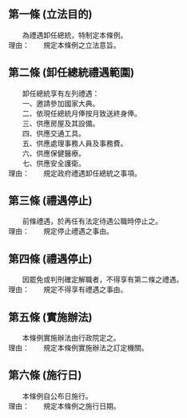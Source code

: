 第一條 (立法目的)
-----------------
　　為禮遇卸任總統，特制定本條例。  
理由：　　規定本條例之立法意旨。

第二條 (卸任總統禮遇範圍)
-------------------------
　　卸任總統享有左列禮遇：  
　　一、邀請參加國家大典。  
　　二、依現任總統月俸按月致送終身俸。  
　　三、供應房屋及其設備。  
　　四、供應交通工具。  
　　五、供應處理事務人員及事務費。  
　　六、供應保健醫療。  
　　七、供應安全護衛。  
理由：　　規定政府禮遇卸任總統之事項。

第三條 (禮遇停止)
-----------------
　　前條禮遇，於再任有法定待遇公職時停止之。  
理由：　　規定停止禮遇之事由。

第四條 (禮遇停止)
-----------------
　　因罷免或判刑確定解職者，不得享有第二條之禮遇。  
理由：　　規定不得享有禮遇之事由。

第五條 (實施辦法)
-----------------
　　本條例實施辦法由行政院定之。  
理由：　　規定本條例實施辦法之訂定機關。

第六條 (施行日)
---------------
　　本條例自公布日施行。  
理由：　　規定本條例之施行日期。